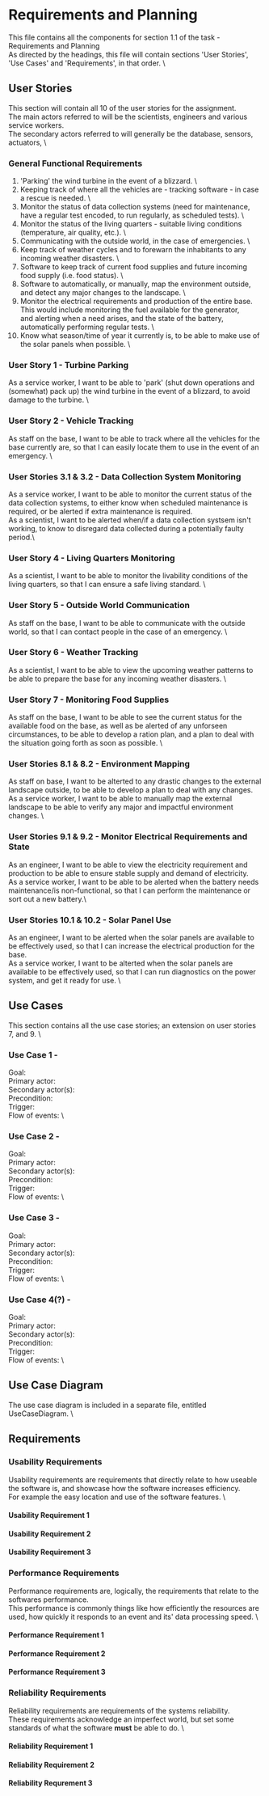 # Requirements and Planning
This file contains all the components for section 1.1 of the task - Requirements and Planning \
As directed by the headings, this file will contain sections 'User Stories', 'Use Cases' and 'Requirements', in that order. \

## User Stories
This section will contain all 10 of the user stories for the assignment. \
The main actors referred to will be the scientists, engineers and various service workers. \
The secondary actors referred to will generally be the database, sensors, actuators, \

### General Functional Requirements
1. 'Parking' the wind turbine in the event of a blizzard. \
2. Keeping track of where all the vehicles are - tracking software - in case a rescue is needed. \
3. Monitor the status of data collection systems (need for maintenance, have a regular test encoded, to run regularly, as scheduled tests). \
4. Monitor the status of the living quarters - suitable living conditions (temperature, air quality, etc.). \
5. Communicating with the outside world, in the case of emergencies. \
6. Keep track of weather cycles and to forewarn the inhabitants to any incoming weather disasters. \
7. Software to keep track of current food supplies and future incoming food supply (i.e. food status). \
8. Software to automatically, or manually, map the environment outside, and detect any major changes to the landscape. \
9. Monitor the electrical requirements and production of the entire base. This would include monitoring the fuel available for the generator, \
and alerting when a need arises, and the state of the battery, automatically performing regular tests. \
10. Know what season/time of year it currently is, to be able to make use of the solar panels when possible. \


### User Story 1 - Turbine Parking
As a service worker, I want to be able to 'park' (shut down operations and (somewhat) pack up) the wind turbine in the event of a blizzard, to avoid damage to the turbine. \

### User Story 2 - Vehicle Tracking
As staff on the base, I want to be able to track where all the vehicles for the base currently are, so that I can easily locate them to use in the event of an emergency. \

### User Stories 3.1 & 3.2 - Data Collection System Monitoring
As a service worker, I want to be able to monitor the current status of the data collection systems, to either know when scheduled maintenance is required, or be alerted if extra maintenance is required. \
As a scientist, I want to be alerted when/if a data collection systsem isn't working, to know to disregard data collected during a potentially faulty period.\

### User Story 4 - Living Quarters Monitoring
As a scientist, I want to be able to monitor the livability conditions of the living quarters, so that I can ensure a safe living standard. \

### User Story 5 - Outside World Communication
As staff on the base, I want to be able to communicate with the outside world, so that I can contact people in the case of an emergency. \

### User Story 6 - Weather Tracking
As a scientist, I want to be able to view the upcoming weather patterns to be able to prepare the base for any incoming weather disasters. \

### User Story 7 - Monitoring Food Supplies
As staff on the base, I want to be able to see the current status for the available food on the base, as well as be alerted of any unforseen circumstances, to be able to develop a ration plan, and a plan to deal with the situation going forth as soon as possible. \

### User Stories 8.1 & 8.2 - Environment Mapping
As staff on base, I want to be alterted to any drastic changes to the external landscape outside, to be able to develop a plan to deal with any changes. \
As a service worker, I want to be able to manually map the external landscape to be able to verify any major and impactful environment changes. \

### User Stories 9.1 & 9.2 - Monitor Electrical Requirements and State
As an engineer, I want to be able to view the electricity requirement and production to be able to ensure stable supply and demand of electricity. \
As a service worker, I want to be able to be alerted when the battery needs maintenance/is non-functional, so that I can perform the maintenance or sort out a new battery.\

### User Stories 10.1 & 10.2 - Solar Panel Use
As an engineer, I want to be alerted when the solar panels are available to be effectively used, so that I can increase the electrical production for the base. \
As a service worker, I want to be alterted when the solar panels are available to be effectively used, so that I can run diagnostics on the power system, and get it ready for use. \


## Use Cases
This section contains all the use case stories; an extension on user stories 7, and 9. \

### Use Case 1 -
Goal: \
Primary actor: \
Secondary actor(s): \
Precondition: \
Trigger: \
Flow of events: \

### Use Case 2 -
Goal: \
Primary actor: \
Secondary actor(s): \
Precondition: \
Trigger: \
Flow of events: \

### Use Case 3 -
Goal: \
Primary actor: \
Secondary actor(s): \
Precondition: \
Trigger: \
Flow of events: \

### Use Case 4(?) -
Goal: \
Primary actor: \
Secondary actor(s): \
Precondition: \
Trigger: \
Flow of events: \

## Use Case Diagram
The use case diagram is included in a separate file, entitled UseCaseDiagram. \

## Requirements
### Usability Requirements
Usability requirements are requirements that directly relate to how useable the software is, and showcase how the software increases efficiency. \
For example the easy location and use of the software features. \
#### Usability Requirement 1


#### Usability Requirement 2


#### Usability Requirement 3


### Performance Requirements
Performance requirements are, logically, the requirements that relate to the softwares performance. \
This performance is commonly things like how efficiently the resources are used, how quickly it responds to an event and its' data processing speed. \
#### Performance Requirement 1


#### Performance Requirement 2


#### Performance Requirement 3


### Reliability Requirements 
Reliability requirements are requirements of the systems reliability. \
These requirements acknowledge an imperfect world, but set some standards of what the software **must** be able to do. \
#### Reliability Requirement 1


#### Reliability Requirement 2


#### Reliability Requrement 3

